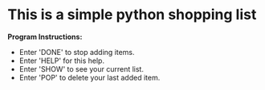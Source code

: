 # This is a simple python shopping list

**Program Instructions:**
- Enter 'DONE' to stop adding items.
- Enter 'HELP' for this help.
- Enter 'SHOW' to see your current list.
- Enter 'POP' to delete your last added item.
